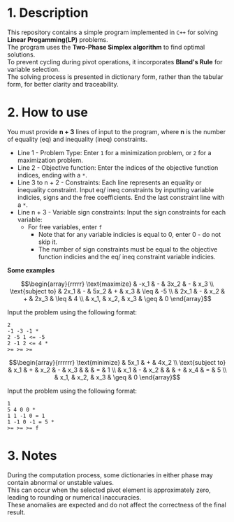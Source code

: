 # 1. Description <br>
This repository contains a simple program implemented in `C++` for solving **Linear Progamming(LP)** problems. <br>
The program uses the **Two-Phase Simplex algorithm** to find optimal solutions. <br>
To prevent cycling during pivot operations, it incorporates **Bland's Rule** for variable selection. <br>
The solving process is presented in dictionary form, rather than the tabular form, for better clarity and traceability. <br>

# 2. How to use <br>
You must provide **n + 3** lines of input to the program, where **n** is the number of equality (eq) and inequality (ineq) constraints.
- Line 1 - Problem Type: Enter `1` for a minimization problem, or `2` for a maximization problem.
- Line 2 - Objective function: Enter the indices of the objective function indices, ending with a `*`.
- Line 3 to n + 2 - Constraints: Each line represents an equality or inequality constraint. Input eq/ ineq constraints by inputting variable indicies, signs and the free coefficients. End the last constraint line with a `*`.
- Line n + 3 - Variable sign constraints: Input the sign constraints for each variable:
  + For free variables, enter `f`
    * Note that for any variable indicies is equal to 0, enter 0 - do not skip it.
    * The number of sign constraints must be equal to the objective function indicies and the eq/ ineq constraint variable indicies. <br>

**Some examples** <br>
``` math
\begin{array}{rrrrr}
\text{maximize} & -x_1 & - & 3x_2 & - & x_3 \\
\text{subject to} & 2x_1 & - & 5x_2 & + & x_3 & \leq & -5 \\
                  & 2x_1 & - & x_2 & + & 2x_3 & \leq & 4 \\
                  & x_1, & x_2, & x_3 & \geq & 0
\end{array}
```
Input the problem using the following format:
``` shell
2
-1 -3 -1 *
2 -5 1 <= -5
2 -1 2 <= 4 *
>= >= >=
```
``` math
\begin{array}{rrrrrr}
\text{minimize} & 5x_1 & + & 4x_2 \\
\text{subject to} & x_1 & + & x_2 & - & x_3 & & & = & 1 \\
                  & x_1 & - & x_2 &  &  & + & x_4 & = & 5 \\
                  & x_1, & x_2, & x_3 & \geq & 0
\end{array}
```
Input the problem using the following format:
``` shell
1
5 4 0 0 *
1 1 -1 0 = 1
1 -1 0 -1 = 5 *
>= >= >= f
```

# 3. Notes <br>
During the computation process, some dictionaries in either phase may contain abnormal or unstable values. <br>
This can occur when the selected pivot element is approximately zero, leading to rounding or numerical inaccuracies. <br>
These anomalies are expected and do not affect the correctness of the final result. <br>
